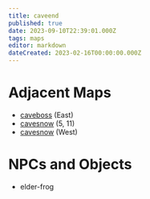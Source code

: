 ```yaml
---
title: caveend
published: true
date: 2023-09-10T22:39:01.000Z
tags: maps
editor: markdown
dateCreated: 2023-02-16T00:00:00.000Z
---
```



# Adjacent Maps
 * [caveboss](/maps/caveboss) (East)
 * [cavesnow](/maps/cavesnow) (5, 11)
 * [cavesnow](/maps/cavesnow) (West)

# NPCs and Objects
 * elder-frog
